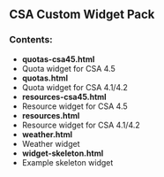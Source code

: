 ## CSA Custom Widget Pack

### Contents:
- **quotas-csa45.html**
 - Quota widget for CSA 4.5
- **quotas.html**				
 - Quota widget for CSA 4.1/4.2
- **resources-csa45.html**	
 - Resource widget for CSA 4.5
- **resources.html**			
 - Resource widget for CSA 4.1/4.2
- **weather.html**			 
 - Weather widget
- **widget-skeleton.html**	
 - Example skeleton widget
